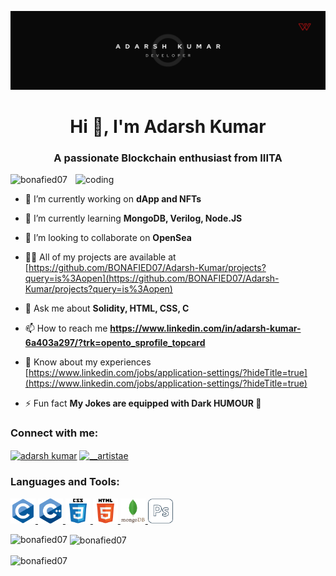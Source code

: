 ![logo](https://github.com/BONAFIED07/BONAFIED07/blob/main/Adarsh%20Kumar.png)
<h1 align="center">Hi 👋, I'm Adarsh Kumar</h1>
<h3 align="center">A passionate Blockchain enthusiast from IIITA</h3>

<img align="right" alt="coding" width="400" src="https://camo.githubusercontent.com/2366b34bb903c09617990fb5fff4622f3e941349e846ddb7e73df872a9d21233/68747470733a2f2f63646e2e6472696262626c652e636f6d2f75736572732f3733303730332f73637265656e73686f74732f363538313234332f6176656e746f2e676966">

<p align="left"> <img src="https://komarev.com/ghpvc/?username=bonafied07&label=Profile%20views&color=0e75b6&style=flat" alt="bonafied07" /> </p>

- 🔭 I’m currently working on **dApp and NFTs**

- 🌱 I’m currently learning **MongoDB, Verilog, Node.JS**

- 👯 I’m looking to collaborate on **OpenSea**

- 👨‍💻 All of my projects are available at [https://github.com/BONAFIED07/Adarsh-Kumar/projects?query=is%3Aopen](https://github.com/BONAFIED07/Adarsh-Kumar/projects?query=is%3Aopen)

- 💬 Ask me about **Solidity, HTML, CSS, C**

- 📫 How to reach me **https://www.linkedin.com/in/adarsh-kumar-6a403a297/?trk=opento_sprofile_topcard**

- 📄 Know about my experiences [https://www.linkedin.com/jobs/application-settings/?hideTitle=true](https://www.linkedin.com/jobs/application-settings/?hideTitle=true)

- ⚡ Fun fact **My Jokes are equipped with Dark HUMOUR 🌚**

<h3 align="left">Connect with me:</h3>
<p align="left">
<a href="https://linkedin.com/in/adarsh kumar" target="blank"><img align="center" src="https://raw.githubusercontent.com/rahuldkjain/github-profile-readme-generator/master/src/images/icons/Social/linked-in-alt.svg" alt="adarsh kumar" height="30" width="40" /></a>
<a href="https://instagram.com/__artistae" target="blank"><img align="center" src="https://raw.githubusercontent.com/rahuldkjain/github-profile-readme-generator/master/src/images/icons/Social/instagram.svg" alt="__artistae" height="30" width="40" /></a>
</p>

<h3 align="left">Languages and Tools:</h3>
<p align="left"> <a href="https://www.cprogramming.com/" target="_blank" rel="noreferrer"> <img src="https://raw.githubusercontent.com/devicons/devicon/master/icons/c/c-original.svg" alt="c" width="40" height="40"/> </a> <a href="https://www.w3schools.com/cpp/" target="_blank" rel="noreferrer"> <img src="https://raw.githubusercontent.com/devicons/devicon/master/icons/cplusplus/cplusplus-original.svg" alt="cplusplus" width="40" height="40"/> </a> <a href="https://www.w3schools.com/css/" target="_blank" rel="noreferrer"> <img src="https://raw.githubusercontent.com/devicons/devicon/master/icons/css3/css3-original-wordmark.svg" alt="css3" width="40" height="40"/> </a> <a href="https://www.w3.org/html/" target="_blank" rel="noreferrer"> <img src="https://raw.githubusercontent.com/devicons/devicon/master/icons/html5/html5-original-wordmark.svg" alt="html5" width="40" height="40"/> </a> <a href="https://www.mongodb.com/" target="_blank" rel="noreferrer"> <img src="https://raw.githubusercontent.com/devicons/devicon/master/icons/mongodb/mongodb-original-wordmark.svg" alt="mongodb" width="40" height="40"/> </a> <a href="https://www.photoshop.com/en" target="_blank" rel="noreferrer"> <img src="https://raw.githubusercontent.com/devicons/devicon/master/icons/photoshop/photoshop-line.svg" alt="photoshop" width="40" height="40"/> </a> </p>

<p><img align="left" src="https://github-readme-stats.vercel.app/api/top-langs?username=bonafied07&show_icons=true&locale=en&layout=compact" alt="bonafied07" /></p>

<p>&nbsp;<img align="center" src="https://github-readme-stats.vercel.app/api?username=bonafied07&show_icons=true&locale=en" alt="bonafied07" /></p>

<p><img align="center" src="https://github-readme-streak-stats.herokuapp.com/?user=bonafied07&" alt="bonafied07" /></p>
